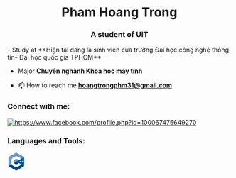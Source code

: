 
<h1 align="center">Pham Hoang Trong</h1>
<h3 align="center">A student of UIT</h3>
<title>Resume/CV Dev - HoangTrong</title>
- Study at **Hiện tại đang là sinh viên của trường Đại học công nghệ thông tin- Đại học quốc gia TPHCM**

- Major **Chuyên nghành Khoa học máy tính**

- 📫 How to reach me **hoangtrongphm31@gmail.com**

<h3 align="left">Connect with me:</h3>
<p align="left">
<a href="https://fb.com/https://www.facebook.com/profile.php?id=100067475649270" target="blank"><img align="center" src="https://raw.githubusercontent.com/rahuldkjain/github-profile-readme-generator/master/src/images/icons/Social/facebook.svg" alt="https://www.facebook.com/profile.php?id=100067475649270" height="30" width="40" /></a>
</p>

<h3 align="left">Languages and Tools:</h3>
<p align="left"> <a href="https://www.w3schools.com/cpp/" target="_blank" rel="noreferrer"> <img src="https://raw.githubusercontent.com/devicons/devicon/master/icons/cplusplus/cplusplus-original.svg" alt="cplusplus" width="40" height="40"/> </a> </p>
